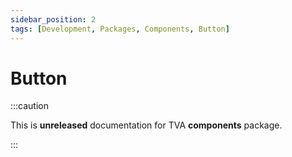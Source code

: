 ```yaml
---
sidebar_position: 2
tags: [Development, Packages, Components, Button]
---
```


# Button

:::caution

This is **unreleased** documentation for TVA **components** package.

:::
